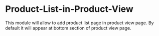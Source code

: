 Product-List-in-Product-View
============================

This module will allow to add product list page in product view page. By default it will appear at bottom section of product view page.
